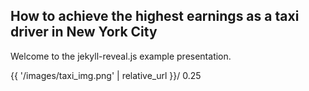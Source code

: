 ## How to achieve the highest earnings as a taxi driver in New York City 

Welcome to the jekyll-reveal.js example presentation.

<backgroundimage> {{ '/images/taxi_img.png' | relative_url }}/ </backgroundimage> <backgroundimageopacity>0.25</backgroundimageopacity>

